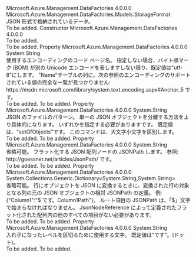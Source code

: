 <Type Name="JsonFormat" FullName="Microsoft.Azure.Management.DataFactories.Models.JsonFormat">
  <TypeSignature Language="C#" Value="public class JsonFormat : Microsoft.Azure.Management.DataFactories.Models.StorageFormat" />
  <TypeSignature Language="ILAsm" Value=".class public auto ansi beforefieldinit JsonFormat extends Microsoft.Azure.Management.DataFactories.Models.StorageFormat" />
  <TypeSignature Language="DocId" Value="T:Microsoft.Azure.Management.DataFactories.Models.JsonFormat" />
  <TypeSignature Language="VB.NET" Value="Public Class JsonFormat&#xA;Inherits StorageFormat" />
  <TypeSignature Language="F#" Value="type JsonFormat = class&#xA;    inherit StorageFormat" />
  <AssemblyInfo>
    <AssemblyName>Microsoft.Azure.Management.DataFactories</AssemblyName>
    <AssemblyVersion>4.0.0.0</AssemblyVersion>
  </AssemblyInfo>
  <Base>
    <BaseTypeName>Microsoft.Azure.Management.DataFactories.Models.StorageFormat</BaseTypeName>
  </Base>
  <Interfaces />
  <Docs>
    <summary>
            JSON 形式で格納されているデータ。
            </summary>
    <remarks>To be added.</remarks>
  </Docs>
  <Members>
    <Member MemberName=".ctor">
      <MemberSignature Language="C#" Value="public JsonFormat ();" />
      <MemberSignature Language="ILAsm" Value=".method public hidebysig specialname rtspecialname instance void .ctor() cil managed" />
      <MemberSignature Language="DocId" Value="M:Microsoft.Azure.Management.DataFactories.Models.JsonFormat.#ctor" />
      <MemberSignature Language="VB.NET" Value="Public Sub New ()" />
      <MemberType>Constructor</MemberType>
      <AssemblyInfo>
        <AssemblyName>Microsoft.Azure.Management.DataFactories</AssemblyName>
        <AssemblyVersion>4.0.0.0</AssemblyVersion>
      </AssemblyInfo>
      <Parameters />
      <Docs>
        <summary>To be added.</summary>
        <remarks>To be added.</remarks>
      </Docs>
    </Member>
    <Member MemberName="EncodingName">
      <MemberSignature Language="C#" Value="public string EncodingName { get; set; }" />
      <MemberSignature Language="ILAsm" Value=".property instance string EncodingName" />
      <MemberSignature Language="DocId" Value="P:Microsoft.Azure.Management.DataFactories.Models.JsonFormat.EncodingName" />
      <MemberSignature Language="VB.NET" Value="Public Property EncodingName As String" />
      <MemberSignature Language="F#" Value="member this.EncodingName : string with get, set" Usage="Microsoft.Azure.Management.DataFactories.Models.JsonFormat.EncodingName" />
      <MemberType>Property</MemberType>
      <AssemblyInfo>
        <AssemblyName>Microsoft.Azure.Management.DataFactories</AssemblyName>
        <AssemblyVersion>4.0.0.0</AssemblyVersion>
      </AssemblyInfo>
      <ReturnValue>
        <ReturnType>System.String</ReturnType>
      </ReturnValue>
      <Docs>
        <summary>
            使用するエンコーディングのコード ページ名。 指定しない場合、バイト順マーク (BOM) が別の Unicode エンコードを表しますしない限り、既定値は"utf-8"にします。 "Name"テーブルの列に、次の参照のエンコーディングのサポートされている値の完全な一覧が見つかりません: https://msdn.microsoft.com/library/system.text.encoding.aspx#Anchor_5 です。
            </summary>
        <value>To be added.</value>
        <remarks>To be added.</remarks>
      </Docs>
    </Member>
    <Member MemberName="FilePattern">
      <MemberSignature Language="C#" Value="public string FilePattern { get; set; }" />
      <MemberSignature Language="ILAsm" Value=".property instance string FilePattern" />
      <MemberSignature Language="DocId" Value="P:Microsoft.Azure.Management.DataFactories.Models.JsonFormat.FilePattern" />
      <MemberSignature Language="VB.NET" Value="Public Property FilePattern As String" />
      <MemberSignature Language="F#" Value="member this.FilePattern : string with get, set" Usage="Microsoft.Azure.Management.DataFactories.Models.JsonFormat.FilePattern" />
      <MemberType>Property</MemberType>
      <AssemblyInfo>
        <AssemblyName>Microsoft.Azure.Management.DataFactories</AssemblyName>
        <AssemblyVersion>4.0.0.0</AssemblyVersion>
      </AssemblyInfo>
      <ReturnValue>
        <ReturnType>System.String</ReturnType>
      </ReturnValue>
      <Docs>
        <summary>
            JSON のファイルのパターン。 単一の JSON オブジェクトを分離する方法をより具体的になります。 いずれかを指定する必要があります<see cref="T:Microsoft.Azure.Management.DataFactories.Models.JsonFormatFilePattern" />です。
            既定値は、"setOfObjects"です。
            このコマンドは、大文字小文字を区別します。
            </summary>
        <value>To be added.</value>
        <remarks>To be added.</remarks>
      </Docs>
    </Member>
    <Member MemberName="JsonNodeReference">
      <MemberSignature Language="C#" Value="public string JsonNodeReference { get; set; }" />
      <MemberSignature Language="ILAsm" Value=".property instance string JsonNodeReference" />
      <MemberSignature Language="DocId" Value="P:Microsoft.Azure.Management.DataFactories.Models.JsonFormat.JsonNodeReference" />
      <MemberSignature Language="VB.NET" Value="Public Property JsonNodeReference As String" />
      <MemberSignature Language="F#" Value="member this.JsonNodeReference : string with get, set" Usage="Microsoft.Azure.Management.DataFactories.Models.JsonFormat.JsonNodeReference" />
      <MemberType>Property</MemberType>
      <AssemblyInfo>
        <AssemblyName>Microsoft.Azure.Management.DataFactories</AssemblyName>
        <AssemblyVersion>4.0.0.0</AssemblyVersion>
      </AssemblyInfo>
      <ReturnValue>
        <ReturnType>System.String</ReturnType>
      </ReturnValue>
      <Docs>
        <summary>
            省略可能。 フラット化する JSON 配列ノードの JSONPath します。 参照: http://goessner.net/articles/JsonPath/ です。
            </summary>
        <value>To be added.</value>
        <remarks>To be added.</remarks>
      </Docs>
    </Member>
    <Member MemberName="JsonPathDefinition">
      <MemberSignature Language="C#" Value="public System.Collections.Generic.Dictionary&lt;string,string&gt; JsonPathDefinition { get; set; }" />
      <MemberSignature Language="ILAsm" Value=".property instance class System.Collections.Generic.Dictionary`2&lt;string, string&gt; JsonPathDefinition" />
      <MemberSignature Language="DocId" Value="P:Microsoft.Azure.Management.DataFactories.Models.JsonFormat.JsonPathDefinition" />
      <MemberSignature Language="VB.NET" Value="Public Property JsonPathDefinition As Dictionary(Of String, String)" />
      <MemberSignature Language="F#" Value="member this.JsonPathDefinition : System.Collections.Generic.Dictionary&lt;string, string&gt; with get, set" Usage="Microsoft.Azure.Management.DataFactories.Models.JsonFormat.JsonPathDefinition" />
      <MemberType>Property</MemberType>
      <AssemblyInfo>
        <AssemblyName>Microsoft.Azure.Management.DataFactories</AssemblyName>
        <AssemblyVersion>4.0.0.0</AssemblyVersion>
      </AssemblyInfo>
      <ReturnValue>
        <ReturnType>System.Collections.Generic.Dictionary&lt;System.String,System.String&gt;</ReturnType>
      </ReturnValue>
      <Docs>
        <summary>
            省略可能。 行にオブジェクトを JSON に変換するときに、変換された行の対象となる列の元の JSON オブジェクトの相対 JSONPath の定義。 例: {"Column1":"$ です。Column1Path"}。 ルート項目の JSONPath は、「$」文字で始まらなければなりません。 JsonNodeReference によって定義されたフラット化された配列内の他のすべての項目がない必要があります。
            </summary>
        <value>To be added.</value>
        <remarks>To be added.</remarks>
      </Docs>
    </Member>
    <Member MemberName="NestingSeparator">
      <MemberSignature Language="C#" Value="public string NestingSeparator { get; set; }" />
      <MemberSignature Language="ILAsm" Value=".property instance string NestingSeparator" />
      <MemberSignature Language="DocId" Value="P:Microsoft.Azure.Management.DataFactories.Models.JsonFormat.NestingSeparator" />
      <MemberSignature Language="VB.NET" Value="Public Property NestingSeparator As String" />
      <MemberSignature Language="F#" Value="member this.NestingSeparator : string with get, set" Usage="Microsoft.Azure.Management.DataFactories.Models.JsonFormat.NestingSeparator" />
      <MemberType>Property</MemberType>
      <AssemblyInfo>
        <AssemblyName>Microsoft.Azure.Management.DataFactories</AssemblyName>
        <AssemblyVersion>4.0.0.0</AssemblyVersion>
      </AssemblyInfo>
      <ReturnValue>
        <ReturnType>System.String</ReturnType>
      </ReturnValue>
      <Docs>
        <summary>
            入れ子になったレベルを区切るために使用する文字。 既定値は"です"。(ドット)。 
            </summary>
        <value>To be added.</value>
        <remarks>To be added.</remarks>
      </Docs>
    </Member>
  </Members>
</Type>
